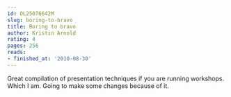```yaml
---
id: OL25076642M
slug: boring-to-bravo
title: Boring to bravo
author: Kristin Arnold
rating: 4
pages: 256
reads:
- finished_at: '2010-08-30'
---
```

Great compilation of presentation techniques if you are running workshops. Which I am. Going to make some changes because of it.

